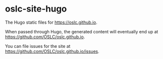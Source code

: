 # oslc-site-hugo

The Hugo static files for https://oslc.github.io.

When passed through Hugo, the generated content will eventually end up at https://github.com/OSLC/oslc.github.io.

You can file issues for the site at https://github.com/OSLC/oslc.github.io/issues.
